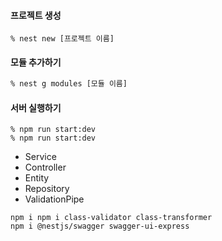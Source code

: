 #### 프로젝트 생성
```
% nest new [프로젝트 이름]
```

#### 모듈 추가하기
```bash
% nest g modules [모듈 이름]
```

#### 서버 실행하기
```
% npm run start:dev
% npm run start:dev
```


- Service
- Controller
- Entity
- Repository
- ValidationPipe

```
npm i npm i class-validator class-transformer
npm i @nestjs/swagger swagger-ui-express
```
